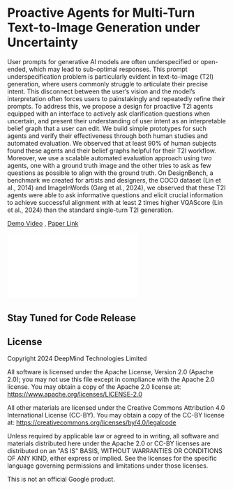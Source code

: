 # Proactive Agents for Multi-Turn Text-to-Image Generation under Uncertainty


User prompts for generative AI models are often underspecified or open-ended,
which may lead to sub-optimal responses. This prompt underspecification problem
is particularly evident in text-to-image (T2I) generation, where users commonly
struggle to articulate their precise intent. This disconnect between the user’s vision
and the model’s interpretation often forces users to painstakingly and repeatedly
refine their prompts. To address this, we propose a design for proactive T2I agents
equipped with an interface to actively ask clarification questions when uncertain,
and present their understanding of user intent as an interpretable belief graph
that a user can edit. We build simple prototypes for such agents and verify their
effectiveness through both human studies and automated evaluation. We observed
that at least 90% of human subjects found these agents and their belief graphs
helpful for their T2I workflow. Moreover, we use a scalable automated evaluation
approach using two agents, one with a ground truth image and the other tries to
ask as few questions as possible to align with the ground truth. On DesignBench, a
benchmark we created for artists and designers, the COCO dataset (Lin et al., 2014)
and ImageInWords (Garg et al., 2024), we observed that these T2I agents were able
to ask informative questions and elicit crucial information to achieve successful
alignment with at least 2 times higher VQAScore (Lin et al., 2024) than the standard
single-turn T2I generation. 


[Demo Video](https://youtu.be/HPgJ4xPRnto) , [Paper Link](https://openreview.net/pdf?id=xsmlrhoQzC)

![Alt Text](Fig1.pdf)

## Stay Tuned for Code Release

## License


Copyright 2024 DeepMind Technologies Limited

All software is licensed under the Apache License, Version 2.0 (Apache 2.0); you may not use this file except in compliance with the Apache 2.0 license. You may obtain a copy of the Apache 2.0 license at: https://www.apache.org/licenses/LICENSE-2.0

All other materials are licensed under the Creative Commons Attribution 4.0 International License (CC-BY). You may obtain a copy of the CC-BY license at: https://creativecommons.org/licenses/by/4.0/legalcode

Unless required by applicable law or agreed to in writing, all software and materials distributed here under the Apache 2.0 or CC-BY licenses are distributed on an "AS IS" BASIS, WITHOUT WARRANTIES OR CONDITIONS OF ANY KIND, either express or implied. See the licenses for the specific language governing permissions and limitations under those licenses.

This is not an official Google product.

